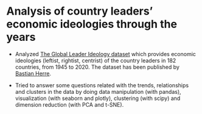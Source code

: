 # Analysis of country leaders’ economic ideologies through the years

* Analyzed [The Global Leader Ideology dataset](https://github.com/bastianherre/global-leader-ideologies) which provides economic ideologies (leftist, rightist, centrist) of the country leaders in 182 countries, from 1945 to 2020. The dataset has been published by [Bastian Herre](https://www.bastianherre.com/).

* Tried to answer some questions related with the trends, relationships and clusters in the data by doing data manipulation (with pandas), visualization (with seaborn and plotly), clustering (with scipy) and dimension reduction (with PCA and t-SNE). 
